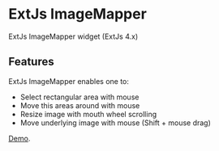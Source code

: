 ExtJs ImageMapper
=================

ExtJs ImageMapper  widget (ExtJs 4.x)

## Features
ExtJs ImageMapper enables one to:

 *  Select rectangular area with mouse
 *  Move this areas around with mouse
 *  Resize image with mouth wheel scrolling
 *  Move underlying image with mouse (Shift + mouse drag)

[Demo](http://molecule-man.github.io/extjs-imagemapper/demo/example.html).
